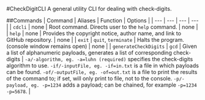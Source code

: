 #CheckDigitCLI
A general utility CLI for dealing with check-digits.

##Commands
| Command | Aliases | Function | Options |
| --- | --- | --- | --- |
| `cdcli` | none | Root command. Directs user to the `help` command. | none | 
| `help` 	| none | Provides the copyright notice, author name, and link to GitHub repository. | none |
| `exit`	| `quit`, `terminate` | Halts the program. (console window remains open) | none |
| `generateCheckDigits` | `gcd` | Given a list of alphanumeric payloads, generates a list of corresponding check-digits | `-a/-algorithm, eg. -a=luhn (required)` specifies the check-digits algorithm to use. `-if/-inputFile, eg. -if=in.txt` is a file in which payloads can be found. `-of/-outputFile, eg. -of=out.txt` is a file to print the results of the command to; if set, will only print to file, not to the console. `-p/-payload, eg. -p=1234` adds a payload; can be chained, for example `-p=1234 -p=5678`. |